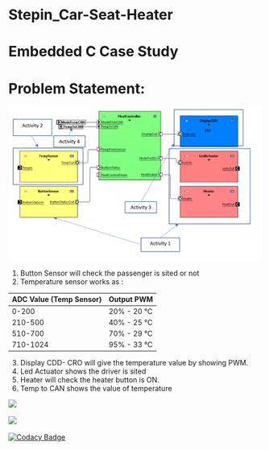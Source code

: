 # Stepin_Car-Seat-Heater
# Embedded C Case Study

# Problem Statement: 
![activity_list](https://github.com/nuPURohit/Embedded_C_LTTS/blob/main/simulation/activity_list.png)
1. Button Sensor will check the passenger is sited or not
2. Temperature sensor works as :

ADC Value (Temp Sensor)| Output PWM
----------|----------
0-200 | 20% - 20 °C
210-500 | 40% - 25 °C
510-700 | 70% - 29 °C
710-1024 | 95% - 33 °C

3. Display CDD- CRO will give the temperature value by 
showing PWM.
4. Led Actuator shows the driver is sited 
5. Heater will check the heater button is ON.
6. Temp to CAN shows the value of temperature
 
![](https://www.code-inspector.com/project/28857/score/svg)

![](https://www.code-inspector.com/project/28857/status/svg)

[![Codacy Badge](https://app.codacy.com/project/badge/Grade/c6dcd198d1694d7185c04b145c9f93d6)](https://www.codacy.com/gh/SHIRDI222/Stepin_Car-Seat-Heater/dashboard?utm_source=github.com&amp;utm_medium=referral&amp;utm_content=SHIRDI222/Stepin_Car-Seat-Heater&amp;utm_campaign=Badge_Grade)

